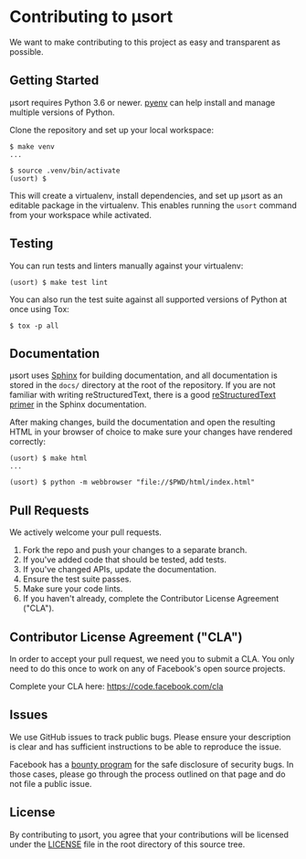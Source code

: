 # Contributing to µsort
We want to make contributing to this project as easy and transparent as
possible.

## Getting Started

µsort requires Python 3.6 or newer. [pyenv][] can help install and manage
multiple versions of Python.

Clone the repository and set up your local workspace:

```shell-session
$ make venv
...

$ source .venv/bin/activate
(usort) $
```

This will create a virtualenv, install dependencies, and set up µsort as
an editable package in the virtualenv. This enables running the `usort` command
from your workspace while activated.

## Testing

You can run tests and linters manually against your virtualenv:

```shell-session
(usort) $ make test lint
```

You can also run the test suite against all supported versions of Python
at once using Tox:

```shell-session
$ tox -p all
```

## Documentation

µsort uses [Sphinx][] for building documentation, and all documentation is
stored in the `docs/` directory at the root of the repository. If you are not
familiar with writing reStructuredText, there is a good
[reStructuredText primer][rst] in the Sphinx documentation.

After making changes, build the documentation and open the resulting HTML
in your browser of choice to make sure your changes have rendered correctly:

```shell-session
(usort) $ make html
...

(usort) $ python -m webbrowser "file://$PWD/html/index.html"
```


## Pull Requests
We actively welcome your pull requests.

1. Fork the repo and push your changes to a separate branch.
2. If you've added code that should be tested, add tests.
3. If you've changed APIs, update the documentation.
4. Ensure the test suite passes.
5. Make sure your code lints.
6. If you haven't already, complete the Contributor License Agreement ("CLA").

## Contributor License Agreement ("CLA")
In order to accept your pull request, we need you to submit a CLA. You only need
to do this once to work on any of Facebook's open source projects.

Complete your CLA here: <https://code.facebook.com/cla>

## Issues
We use GitHub issues to track public bugs. Please ensure your description is
clear and has sufficient instructions to be able to reproduce the issue.

Facebook has a [bounty program](https://www.facebook.com/whitehat/) for the safe
disclosure of security bugs. In those cases, please go through the process
outlined on that page and do not file a public issue.

## License
By contributing to µsort, you agree that your contributions will be licensed
under the [LICENSE][] file in the root directory of this source tree.


[license]: https://github.com/facebookexperimental/usort/tree/main/LICENSE
[pyenv]: https://github.com/pyenv/pyenv
[rst]: https://www.sphinx-doc.org/en/master/usage/restructuredtext/basics.html
[sphinx]: https://www.sphinx-doc.org/
